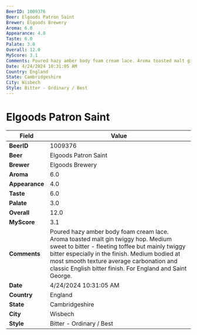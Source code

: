 ```yaml
---
BeerID: 1009376
Beer: Elgoods Patron Saint
Brewer: Elgoods Brewery
Aroma: 6.0
Appearance: 4.0
Taste: 6.0
Palate: 3.0
Overall: 12.0
MyScore: 3.1
Comments: Poured hazy amber body foam cream lace. Aroma toasted malt gin twiggy hop. Medium sweet to bitter - fleeting toffee but mainly twiggy bitter especially in the finish. Medium bodied at most smooth texture average carbonation and classic English bitter finish. For England and Saint George.
Date: 4/24/2024 10:31:05 AM
Country: England
State: Cambridgeshire
City: Wisbech
Style: Bitter - Ordinary / Best
---
```


# Elgoods Patron Saint

| Field         | Value |
|---------------|-------|
| **BeerID** | 1009376 |
| **Beer** | Elgoods Patron Saint |
| **Brewer** | Elgoods Brewery |
| **Aroma** | 6.0 |
| **Appearance** | 4.0 |
| **Taste** | 6.0 |
| **Palate** | 3.0 |
| **Overall** | 12.0 |
| **MyScore** | 3.1 |
| **Comments** | Poured hazy amber body foam cream lace. Aroma toasted malt gin twiggy hop. Medium sweet to bitter - fleeting toffee but mainly twiggy bitter especially in the finish. Medium bodied at most smooth texture average carbonation and classic English bitter finish. For England and Saint George. |
| **Date** | 4/24/2024 10:31:05 AM |
| **Country** | England |
| **State** | Cambridgeshire |
| **City** | Wisbech |
| **Style** | Bitter - Ordinary / Best |
